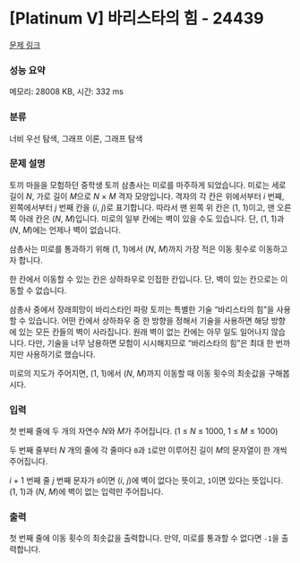 # [Platinum V] 바리스타의 힘 - 24439 

[문제 링크](https://www.acmicpc.net/problem/24439) 

### 성능 요약

메모리: 28008 KB, 시간: 332 ms

### 분류

너비 우선 탐색, 그래프 이론, 그래프 탐색

### 문제 설명

<p>토끼 마을을 모험하던 중학생 토끼 삼총사는 미로를 마주하게 되었습니다. 미로는 세로 길이 <em>N</em>, 가로 길이 <em>M</em>으로 <em>N</em> × <em>M</em> 격자 모양입니다. 격자의 각 칸은 위에서부터 <em>i</em> 번째, 왼쪽에서부터 <em>j</em> 번째 칸을 (<em>i</em>, <em>j</em>)로 표기합니다. 따라서 맨 왼쪽 위 칸은 (1, 1)이고, 맨 오른쪽 아래 칸은 (<em>N</em>, <em>M</em>)입니다. 미로의 일부 칸에는 벽이 있을 수도 있습니다. 단, (1, 1)과 (<em>N</em>, <em>M</em>)에는 언제나 벽이 없습니다.</p>

<p>삼총사는 미로를 통과하기 위해 (1, 1)에서 (<em>N</em>, <em>M</em>)까지 가장 적은 이동 횟수로 이동하고자 합니다.</p>

<p>한 칸에서 이동할 수 있는 칸은 상하좌우로 인접한 칸입니다. 단, 벽이 있는 칸으로는 이동할 수 없습니다.</p>

<p>삼총사 중에서 장래희망이 바리스타인 파랑 토끼는 특별한 기술 “바리스타의 힘”을 사용할 수 있습니다. 어떤 칸에서 상하좌우 중 한 방향을 정해서 기술을 사용하면 해당 방향에 있는 모든 칸들의 벽이 사라집니다. 원래 벽이 없는 칸에는 아무 일도 일어나지 않습니다. 다만, 기술을 너무 남용하면 모험이 시시해지므로 “바리스타의 힘”은 최대 한 번까지만 사용하기로 했습니다.</p>

<p>미로의 지도가 주어지면, (1, 1)에서 (<em>N</em>, <em>M</em>)까지 이동할 때 이동 횟수의 최솟값을 구해봅시다.</p>

### 입력 

 <p>첫 번째 줄에 두 개의 자연수 <em>N</em>와 <em>M</em>가 주어집니다. (1 ≤ <em>N</em> ≤ 1000, 1 ≤ <em>M</em> ≤ 1000)</p>

<p>두 번째 줄부터 <em>N</em> 개의 줄에 각 줄마다 <code>0</code>과 <code>1</code>로만 이루어진 길이 <em>M</em>의 문자열이 한 개씩 주어집니다.</p>

<p><em>i</em> + 1 번째 줄 <em>j</em> 번째 문자가 <code>0</code>이면 (<em>i</em>, <em>j</em>)에 벽이 없다는 뜻이고, <code>1</code>이면 있다는 뜻입니다. (1, 1)과 (<em>N</em>, <em>M</em>)에 벽이 없는 입력만 주어집니다.</p>

### 출력 

 <p>첫 번째 줄에 이동 횟수의 최솟값을 출력합니다. 만약, 미로를 통과할 수 없다면 <code>-1</code>을 출력합니다.</p>

